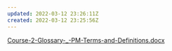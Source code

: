 ```yaml
---
updated: 2022-03-12 23:26:11Z
created: 2022-03-12 23:25:56Z
---
```


[Course-2-Glossary-_-PM-Terms-and-Definitions.docx](../../../_resources/Course-2-Glossary-_-PM-Terms-and-Definitions.docx)
